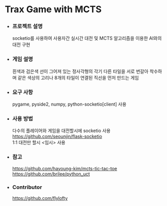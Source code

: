 # Trax Game with MCTS

+ ### 프로젝트 설명
  socketio를 사용하여 사용자간 실시간 대전 및 MCTS 알고리즘을 이용한 AI와의 대전 구현

+ ### 게임 설명
  흰색과 검은색 선이 그어져 있는 정사각형의 각기 다른 타일을 서로 번갈아 착수하며 같은 색상의 고리나 8개의 타일이 연결된 직선을 먼저 만드는 게임
  
+ ### 요구 사항
  pygame, pyside2, numpy, python-socketio[client] 사용

+ ### 사용 방법
  다수의 플레이어와 게임을 대전할시에 socketio 사용 <https://github.com/seounjin/flask-socketio>    
  1:1 대전만 할시 <임시> 사용
  
+ ### 참고
  <https://github.com/hayoung-kim/mcts-tic-tac-toe>  
  <https://github.com/brilee/python_uct>

+ ### Contributor
  <https://github.com/flylofty>
  


